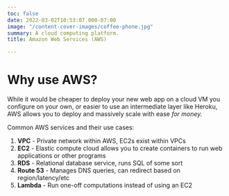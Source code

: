 ```yaml
---
toc: false
date: 2022-03-02T10:53:07.000-07:00
image: "/content-cover-images/coffee-phone.jpg"
summary: A cloud computing platform.
title: Amazon Web Services (AWS)

---
```

# Why use AWS?

While it would be cheaper to deploy your new web app on a cloud VM you configure on your own, or easier to use an intermediate layer like Heroku, AWS allows you to deploy and massively scale with ease _for money._

Common AWS services and their use cases:

1. **VPC** - Private network within AWS, EC2s exist within VPCs
2. **EC2** - Elastic compute cloud allows you to create containers to run web applications or other programs
3. **RDS** - Relational database service, runs SQL of some sort
4. **Route 53**  - Manages DNS queries, can redirect based on region/latency/etc
5. **Lambda**  - Run one-off computations instead of using an EC2